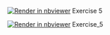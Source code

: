 [![Render in nbviewer](https://img.shields.io/badge/render-nbviewer-orange.svg)](https://nbviewer.jupyter.org/github/MaeSantos/CCMACLRL_EXERCISES_COM232ML/blob/main/Exercise%205/Exercise%205.ipynb) Exercise 5

[![Render in nbviewer](https://img.shields.io/badge/render-nbviewer-orange.svg)](https://nbviewer.jupyter.org/github/MaeSantos/CCMACLRL_EXERCISES_COM232ML/blob/main/Exercise%205/Exercise_5.ipynb) Exercise_5
